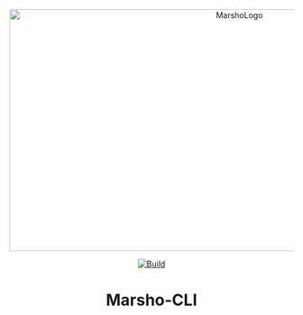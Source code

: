 <div align="center">
  <a href="https://marsho.liteyuki.icu"><img src="https://marsho.liteyuki.icu/marsho-full.svg" width="800" height="430" alt="MarshoLogo"></a>
  <br>
</div>

<div align="center">

[![Build](https://github.com/Asankilp/marsho-cli/actions/workflows/rust.yml/badge.svg)](https://github.com/Asankilp/marsho-cli/actions)
# Marsho-CLI